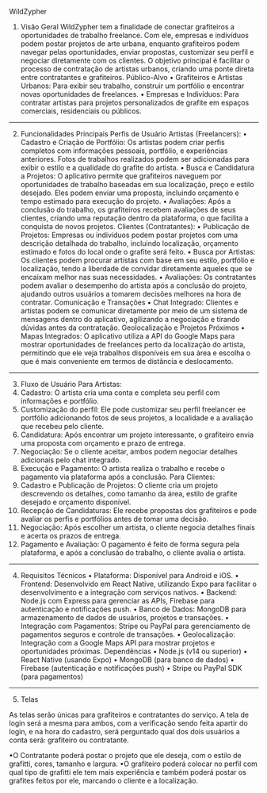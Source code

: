 WildZypher

1. Visão Geral
 WildZypher tem a finalidade de conectar grafiteiros a oportunidades de trabalho freelance. Com ele, empresas e indivíduos podem postar projetos de arte urbana, enquanto grafiteiros podem navegar pelas oportunidades, enviar propostas, customizar seu perfil e negociar diretamente com os clientes. O objetivo principal é facilitar o processo de contratação de artistas urbanos, criando uma ponte direta entre contratantes e grafiteiros.
Público-Alvo
•	Grafiteiros e Artistas Urbanos: Para exibir seu trabalho, construir um portfólio e encontrar novas oportunidades de freelances.
•	Empresas e Indivíduos: Para contratar artistas para projetos personalizados de grafite em espaços comerciais, residenciais ou públicos.
________________________________________
2. Funcionalidades Principais
Perfis de Usuário
Artistas (Freelancers):
•	Cadastro e Criação de Portfólio: Os artistas podem criar perfis completos com informações pessoais, portfólio, e experiências anteriores. Fotos de trabalhos realizados podem ser adicionadas para exibir o estilo e a qualidade do grafite do artista.
•	Busca e Candidatura a Projetos: O aplicativo permite que grafiteiros naveguem por oportunidades de trabalho baseadas em sua localização, preço e estilo desejado. Eles podem enviar uma proposta, incluindo orçamento e tempo estimado para execução do projeto.
•	Avaliações: Após a conclusão do trabalho, os grafiteiros recebem avaliações de seus clientes, criando uma reputação dentro da plataforma, o que facilita a conquista de novos projetos.
Clientes (Contratantes):
•	Publicação de Projetos: Empresas ou indivíduos podem postar projetos com uma descrição detalhada do trabalho, incluindo localização, orçamento estimado e fotos do local onde o grafite será feito.
•	Busca por Artistas: Os clientes podem procurar artistas com base em seu estilo, portfólio e localização, tendo a liberdade de convidar diretamente aqueles que se encaixam melhor nas suas necessidades.
•	Avaliações: Os contratantes podem avaliar o desempenho do artista após a conclusão do projeto, ajudando outros usuários a tomarem decisões melhores na hora de contratar.
Comunicação e Transações
•	Chat Integrado: Clientes e artistas podem se comunicar diretamente por meio de um sistema de mensagens dentro do aplicativo, agilizando a negociação e tirando dúvidas antes da contratação.
Geolocalização e Projetos Próximos
•	Mapas Integrados: O aplicativo utiliza a API do Google Maps para mostrar oportunidades de freelances perto da localização do artista, permitindo que ele veja trabalhos disponíveis em sua área e escolha o que é mais conveniente em termos de distância e deslocamento.
________________________________________
3. Fluxo de Usuário
Para Artistas:
1.	Cadastro: O artista cria uma conta e completa seu perfil com informações e portfólio.
2.	Customização do perfil: Ele pode customizar seu perfil freelancer ee portfólio adicionando fotos de seus projetos, a localidade e a avaliação que recebeu pelo cliente.
3.	Candidatura: Após encontrar um projeto interessante, o grafiteiro envia uma proposta com orçamento e prazo de entrega.
4.	Negociação: Se o cliente aceitar, ambos podem negociar detalhes adicionais pelo chat integrado.
5.	Execução e Pagamento: O artista realiza o trabalho e recebe o pagamento via plataforma após a conclusão.
Para Clientes:
1.	Cadastro e Publicação de Projetos: O cliente cria um projeto descrevendo os detalhes, como tamanho da área, estilo de grafite desejado e orçamento disponível.
2.	Recepção de Candidaturas: Ele recebe propostas dos grafiteiros e pode avaliar os perfis e portfólios antes de tomar uma decisão.
3.	Negociação: Após escolher um artista, o cliente negocia detalhes finais e acerta os prazos de entrega.
4.	Pagamento e Avaliação: O pagamento é feito de forma segura pela plataforma, e após a conclusão do trabalho, o cliente avalia o artista.
________________________________________
4. Requisitos Técnicos
•	Plataforma: Disponível para Android e iOS.
•	Frontend: Desenvolvido em React Native, utilizando Expo para facilitar o desenvolvimento e a integração com serviços nativos.
•	Backend: Node.js com Express para gerenciar as APIs, Firebase para autenticação e notificações push.
•	Banco de Dados: MongoDB para armazenamento de dados de usuários, projetos e transações.
•	Integração com Pagamentos: Stripe ou PayPal para gerenciamento de pagamentos seguros e controle de transações.
•	Geolocalização: Integração com a Google Maps API para mostrar projetos e oportunidades próximas.
Dependências
•	Node.js (v14 ou superior)
•	React Native (usando Expo)
•	MongoDB (para banco de dados)
•	Firebase (autenticação e notificações push)
•	Stripe ou PayPal SDK (para pagamentos)

_______________________________________
5. Telas

As telas serão únicas para grafiteiros e contratantes do serviço.
A tela de login será a mesma para ambos, com a verificação sendo feita apartir do login, e na hora do cadastro, será perguntado qual dos dois usuários a conta será: grafiteiro ou contratante.

•O Contratante poderá postar o projeto que ele deseja, com o estilo de grafitti, cores, tamanho e largura.
•O grafiteiro poderá colocar no perfil com qual tipo de grafitti ele tem mais experiência e também poderá postar os grafites feitos por ele, marcando o cliente e a localização.